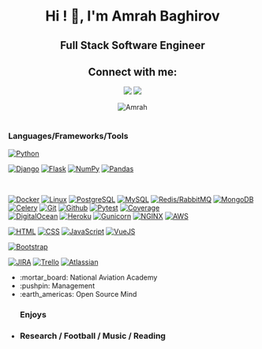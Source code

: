 <!-- - 👋 Hi, My name is Emrah
- I'm a backend developer
- Skils: Python / Django / Flask / RestApi / HTML / CSS / JS / MySQL / PostgreSQL / Redis / Docker 
- Check it if you want to contact me. EMail: bagirovemrah97@gmail.com 
<p align="center">
  <img src="https://media.giphy.com/media/KAq5w47R9rmTuvWOWa/giphy.gif" width="100">
  <img src="https://media.giphy.com/media/XAxylRMCdpbEWUAvr8/giphy.gif" width="100">
  <img src="https://media.giphy.com/media/fsEaZldNC8A1PJ3mwp/giphy.gif" width="100">
  <img src="https://i.giphy.com/media/KzJkzjggfGN5Py6nkT/200.webp" width="100">
  <br/>
  <br/>
  
  <img src="https://media.giphy.com/media/1yk0v6WtCinP5Ptz6G/giphy.gif" width="100">
  
</p>

[<img src='https://cdn.jsdelivr.net/npm/simple-icons@3.0.1/icons/linkedin.svg' alt='linkedin' height='40'>](https://www.linkedin.com/in/emrah-bagir-183896195/)  

![Emrah’s github stats](https://github-readme-stats.vercel.app/api?username=Emrahgs&count_private=true&show_icons=true&theme=gotham) -->


<h1 align="center">Hi ! 👋, I'm Amrah Baghirov</h1>
<h2 align="center" >Full Stack Software Engineer </h2>
<h2 align="center">Connect with me:</h2>
<p align="center">
  <a href="mailto:bagirovemrah97@gmail.com"><img src="https://img.shields.io/badge/e‑mail-D14836.svg?style=for-the-badge&logo=GMail&logoColor=white"/></a>
  <a href="https://twitter.com/amrah_7"><img src="https://img.shields.io/badge/twitter-1DA1F2.svg?style=for-the-badge&logo=twitter&logoColor=white"/></a>
<!--  <a href="https://www.instagram.com/hsnylb_/"><img src="https://img.shields.io/badge/telegram-26A5E4.svg?style=for-the-badge&logo=telegram&logoColor=white"/></a> -->
</p>

<div align="center">
 <img  align="top" src="https://github-readme-stats.vercel.app/api/top-langs/?username=Emrahgs&layout=compact&theme=onedark" alt="Amrah" />
</div>

<br/>

### Languages/Frameworks/Tools

[![Python](https://img.shields.io/badge/-Python-black?style=for-the-badge&logo=python&link=https://github.com/Emrahgs)](https://github.com/Emrahgs) 

[![Django](https://img.shields.io/badge/-Django-black?style=for-the-badge&logo=django&link=https://github.com/Emrahgs)](https://github.com/Emrahgs) 
[![Flask](https://img.shields.io/badge/-Flask-black?style=for-the-badge&logo=flask&link=https://github.com/Emrahgs)](https://github.com/Emrahgs) 
[![NumPy](https://img.shields.io/badge/-numpy-black?style=for-the-badge&logo=numpy&link=https://github.com/Emrahgs)](https://github.com/Emrahgs) 
[![Pandas](https://img.shields.io/badge/-pandas-black?style=for-the-badge&logo=pandas&link=https://github.com/Emrahgs)](https://github.com/Emrahgs) 
<!-- [![ReactRouter](https://img.shields.io/badge/-ReactRouter-black?style=for-the-badge&logo=react-router&link=https://github.com/Emrahgs)](https://github.com/Emrahgs)  -->
<br/>

[![Docker](https://img.shields.io/badge/-Docker-black?style=for-the-badge&logo=docker&link=https://github.com/Emrahgs)](https://github.com/Emrahgs) 
[![Linux](https://img.shields.io/badge/-linux-black?style=for-the-badge&logo=linux&link=https://github.com/Emrahgs)](https://github.com/Emrahgs) 
[![PostgreSQL](https://img.shields.io/badge/-PostgreSQL-black?style=for-the-badge&logo=PostgreSQL&link=https://github.com/Emrahgs)](https://github.com/Emrahgs) 
[![MySQL](https://img.shields.io/badge/-MySQL-black?style=for-the-badge&logo=MySQL&link=https://github.com/Emrahgs)](https://github.com/Emrahgs) 
[![Redis/RabbitMQ](https://img.shields.io/badge/-Redis/RabbitMQ-black?style=for-the-badge&logo=Redis/RabbitMQ&link=https://github.com/Emrahgs)](https://github.com/Emrahgs) 
[![MongoDB](https://img.shields.io/badge/-MongoDB-black?style=for-the-badge&logo=MongoDB&link=https://github.com/Emrahgs)](https://github.com/Emrahgs) 
[![Celery](https://img.shields.io/badge/-Celery-black?style=for-the-badge&logo=Celery&link=https://github.com/Emrahgs)](https://github.com/Emrahgs) 
[![Git](https://img.shields.io/badge/-Git-black?style=for-the-badge&logo=git&link=https://github.com/Emrahgs)](https://github.com/Emrahgs) 
[![Github](https://img.shields.io/badge/-Github-black?style=for-the-badge&logo=github&link=https://github.com/Emrahgs)](https://github.com/Emrahgs) 
[![Pytest](https://img.shields.io/badge/-Pytest-black?style=for-the-badge&logo=Pytest&link=https://github.com/Emrahgs)](https://github.com/Emrahgs) 
[![Coverage](https://img.shields.io/badge/-coverage-black?style=for-the-badge&logo=coverage&link=https://github.com/Emrahgs)](https://github.com/Emrahgs) 
<br/>
[![DigitalOcean](https://img.shields.io/badge/-DigitalOcean-black?style=for-the-badge&logo=DigitalOcean&link=https://github.com/Emrahgs)](https://github.com/Emrahgs) 
[![Heroku](https://img.shields.io/badge/-Heroku-black?style=for-the-badge&logo=Heroku&link=https://github.com/Emrahgs)](https://github.com/Emrahgs) 
[![Gunicorn](https://img.shields.io/badge/-Gunicorn-black?style=for-the-badge&logo=Gunicorn&link=https://github.com/Emrahgs)](https://github.com/Emrahgs) 
[![NGINX](https://img.shields.io/badge/-Nginx-black?style=for-the-badge&logo=Nginx&link=https://github.com/Emrahgs)](https://github.com/Emrahgs) 
[![AWS](https://img.shields.io/badge/-aws-black?style=for-the-badge&logo=aws&link=https://github.com/Emrahgs)](https://github.com/Emrahgs) 
<br/>

[![HTML](https://img.shields.io/badge/-HTML5-black?style=for-the-badge&logo=html5&link=https://github.com/Emrahgs)](https://github.com/Emrahgs) 
[![CSS](https://img.shields.io/badge/-CSS3-black?style=for-the-badge&logo=css3&link=https://github.com/Emrahgs)](https://github.com/Emrahgs)
[![JavaScript](https://img.shields.io/badge/-JavaScript-black?style=for-the-badge&logo=javascript&link=https://github.com/Emrahgs)](https://github.com/Emrahgs)
[![VueJS](https://img.shields.io/badge/-VueJS-black?style=for-the-badge&logo=vuejs&link=https://github.com/Emrahgs)](https://github.com/Emrahgs)
<!-- [![Figma](https://img.shields.io/badge/-Figma-black?style=for-the-badge&logo=figma&link=https://github.com/Emrahgs)](https://github.com/Emrahgs) -->
[![Bootstrap](https://img.shields.io/badge/-Bootstrap-black?style=for-the-badge&logo=bootstrap&link=https://github.com/Emrahgs)](https://github.com/Emrahgs)
<!-- [![MaterialUI](https://img.shields.io/badge/-MaterialUi-black?style=for-the-badge&logo=material-ui&link=https://github.com/Emrahgs)](https://github.com/Emrahgs)  -->
[![JIRA](https://img.shields.io/badge/-jira-black?style=for-the-badge&logo=jira&link=https://github.com/Emrahgs)](https://github.com/Emrahgs)
[![Trello](https://img.shields.io/badge/-trello-black?style=for-the-badge&logo=trello&link=https://github.com/Emrahgs)](https://github.com/Emrahgs)
[![Atlassian](https://img.shields.io/badge/-Atlassian-black?style=for-the-badge&logo=Atlassian&link=https://github.com/Emrahgs)](https://github.com/Emrahgs)
<br/>

<ul>
  <li listStyle='none'> :mortar_board: National Aviation Academy </li>
  <li> :pushpin: Management </li>
  <li> :earth_americas: Open Source Mind </li>
</ul>

<ul>
 <h3> Enjoys<h3>
 <li> Research / Football / Music / Reading </li> 
</ul>
